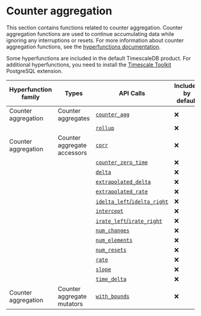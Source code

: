 # Counter aggregation
This section contains functions related to counter aggregation. Counter
aggregation functions are used to continue accumulating data while ignoring any
interruptions or resets. For more information about counter aggregation
functions, see the [hyperfunctions documentation][hyperfunctions-counter-agg].

Some hyperfunctions are included in the default TimescaleDB product. For
additional hyperfunctions, you need to install the
[Timescale Toolkit][install-toolkit] PostgreSQL extension.

|Hyperfunction family|Types|API Calls|Included by default|Toolkit required|
|-|-|-|-|-|
|Counter aggregation|Counter aggregates|[`counter_agg`](/hyperfunctions/counter_aggs/counter_agg_point/)|❌|✅|
|||[`rollup`](/hyperfunctions/counter_aggs/rollup-counter/)|❌|✅|
|Counter aggregation|Counter aggregate accessors|[`corr`](/hyperfunctions/counter_aggs/corr/)|❌|✅|
|||[`counter_zero_time`](/hyperfunctions/counter_aggs/counter_zero_time/)|❌|✅|
|||[`delta`](/hyperfunctions/counter_aggs/delta/)|❌|✅|
|||[`extrapolated_delta`](/hyperfunctions/counter_aggs/extrapolated_delta/)|❌|✅|
|||[`extrapolated_rate`](/hyperfunctions/counter_aggs/extrapolated_rate/)|❌|✅|
|||[`idelta_left`/`idelta_right`](/hyperfunctions/counter_aggs/idelta/)|❌|✅|
|||[`intercept`](/hyperfunctions/counter_aggs/intercept/)|❌|✅|
|||[`irate_left`/`irate_right`](/hyperfunctions/counter_aggs/irate/)|❌|✅|
|||[`num_changes`](/hyperfunctions/counter_aggs/num_changes/)|❌|✅|
|||[`num_elements`](/hyperfunctions/counter_aggs/num_elements/)|❌|✅|
|||[`num_resets`](/hyperfunctions/counter_aggs/num_resets/)|❌|✅|
|||[`rate`](/hyperfunctions/counter_aggs/rate/)|❌|✅|
|||[`slope`](/hyperfunctions/counter_aggs/slope/)|❌|✅|
|||[`time_delta`](/hyperfunctions/counter_aggs/time_delta/)|❌|✅|
|Counter aggregation|Counter aggregate mutators|[`with_bounds`](/hyperfunctions/counter_aggs/with_bounds/)|❌|✅|


[hyperfunctions-counter-agg]: timescaledb/:currentVersion:/how-to-guides/hyperfunctions/counter-aggregation/
[install-toolkit]: timescaledb/:currentVersion:/how-to-guides/hyperfunctions/install-toolkit
